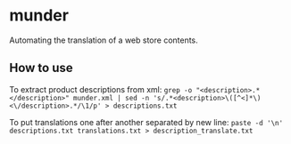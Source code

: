 # munder
Automating the translation of a web store contents.

## How to use

To extract product descriptions from xml:
```grep -o "<description>.*</description>" munder.xml | sed -n 's/.*<description>\([^<]*\)<\/description>.*/\1/p' > descriptions.txt```

To put translations one after another separated by new line:
```paste -d '\n' descriptions.txt translations.txt > description_translate.txt```


